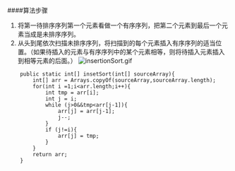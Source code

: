 ####算法步骤
1. 将第一待排序序列第一个元素看做一个有序序列，把第二个元素到最后一个元素当成是未排序序列。
2. 从头到尾依次扫描未排序序列，将扫描到的每个元素插入有序序列的适当位置。（如果待插入的元素与有序序列中的某个元素相等，则将待插入元素插入到相等元素的后面。）
![insertionSort.gif](https://upload-images.jianshu.io/upload_images/143845-9691609a7360554b.gif?imageMogr2/auto-orient/strip)
```
    public static int[] insetSort(int[] sourceArray){
        int[] arr = Arrays.copyOf(sourceArray,sourceArray.length);
        for(int i =1;i<arr.length;i++){
            int tmp = arr[i];
            int j = i;
            while (j>0&&tmp<arr[j-1]){
                arr[j] = arr[j-1];
                j--;
            }
            if (j!=i){
                arr[j] = tmp;
            }
        }
        return arr;
    }
```
